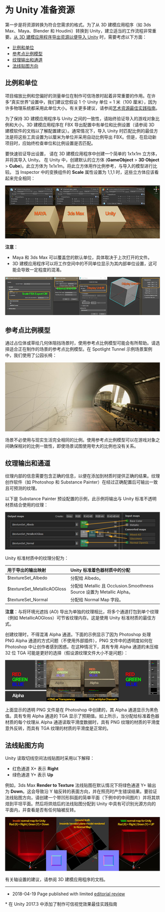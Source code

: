 # 为 Unity 准备资源

第一步是将资源转换为符合您需求的格式。为了从 3D 建模应用程序（如 3ds Max、Maya、Blender 和 Houdini）转换到 Unity，建立适当的工作流程非常重要。[从 3D 建模应用程序导出资源以便导入 Unity](HOWTO-importObject.html) 时，需要考虑以下方面：

* [比例和单位](#scale)
* [参考点比例模型](#scaleModel)
* [纹理输出和通道](#textures)
* [法线贴图方向](#normalMap)

<a name="scale"></a> 
## 比例和单位

项目缩放比例和您偏好的测量单位在制作可信场景时起着非常重要的作用。在许多“真实世界”设置中，我们建议您假设 1 个 Unity 单位 = 1 米（100 厘米），因为许多物理系统都采用此单位大小。有关更多建议，请参阅[艺术资源最佳实践指南](HOWTO-ArtAssetBestPracticeGuide.html)。

为了保持 3D 建模应用程序与 Unity 之间的一致性，请始终验证导入的游戏对象比例和大小。3D 建模应用程序在 FBX 导出配置中有单位和比例设置（请参阅 3D 建模软件的文档以了解配置建议）。通常情况下，导入 Unity 时匹配比例的最佳方法是将这些工具设置为以厘米为单位并采用自动比例导出 FBX。但是，在启动新项目时，应始终检查单位和比例设置是否匹配。

要快速验证导出设置，
请在 3D 建模应用程序中创建一个简单的 1x1x1m 立方体，并将其导入 Unity。
在 Unity 中，创建默认的立方体 (__GameObject__ > __3D Object__ > __Cube__)。此立方体为 1x1x1m。将此立方体用作比例参考，与导入的模型进行比较。
当 Inspector 中的变换组件的 __Scale__ 属性设置为 1,1,1 时，这些立方体应该看起来完全相同：

![从 Maya 和 3ds Max 导入的立方体与 Unity 中创建的立方体之间进行比例比较](../uploads/Main/BelievableVisuals1MeterCubeSample.jpg)

**注意**：

* Maya 和 3ds Max 可以覆盖您的默认单位，具体取决于上次打开的文件。
* 3D 建模应用程序可以将工作空间中的不同单位显示为其内部单位设置，这可能会导致一定程度的混淆。

![3ds Max 中的不同显示和内部单位](../uploads/Main/BelievableVisualsFBXExport.jpg)

<a name="scaleModel"></a> 
## 参考点比例模型

通过占位体或草绘几何体阻挡场景时，使用参考点比例模型可能会有所帮助。请选择适合正在制作的场景的参考点比例模型。在 Spotlight Tunnel 示例场景案例中，我们使用了公园长椅：

![使用长椅作为参考点比例模型](../uploads/Main/BelievableVisualsBlockingOutScale.png)

场景不必使用与现实生活完全相同的比例。使用参考点比例模型可以在游戏对象之间确保相对的比例一致性，即使场景试图使用夸大的比例也没有关系。

<a name="textures"></a> 
## 纹理输出和通道

纹理内部的信息需要包含正确的信息，以便在添加到材质时提供正确的结果。纹理创作软件（如 Photoshop 和 Substance Painter）在经过正确配置后可输出一致且可预测的纹理。

以下是 Substance Painter 预设配置的示例，此示例将输出与 Unity 标准不透明材质结合使用的纹理：

![](../uploads/Main/BelievableVisualsSubstancePainter_OutputTexture.png) 

Unity 标准材质中的纹理分配为：

|**用于导出的输出映射** |**Unity 标准着色器材质中的分配** |
|:---|:---|
|$textureSet_Albedo| 分配给 Albedo。 |
|$textureSet_MetallicAOGloss | 分配给 Metallic 且 Occlusion.Smoothness Source 设置为 Metallic Alpha。 |
|$textureSet_Normal | 分配给 Normal Map 字段。 |

**注意**：与将环境光遮挡 (AO) 导出为单独的纹理相比，将多个通道打包到单个纹理（例如 MetallicAOGloss）可节省纹理内存。这是使用 Unity 标准材质的最佳方式。

创建纹理时，不得混淆 Alpha 通道。下面的示例显示了因为 Photoshop 处理 PNG Alpha 通道的方式问题（不使用外部插件），PNG 文件中的透明度如何在 Photoshop 中让创作者感到困惑。在这种情况下，具有专用 Alpha 通道的未压缩 32 位 TGA 可能是更好的选择（假设源纹理文件大小不是问题）：

![](../uploads/Main/BelievableVisualsTransparentPNG.jpg) 


上面显示的透明 PNG 文件是在 Photoshop 中创建的，其 Alpha 通道显示为黑色值。具有专用 Alpha 通道的 TGA 显示了预期值。如上所示，当分配给标准着色器材质的每个纹理从 Alpha 通道读取平滑度数据时，具有 PNG 纹理的材质的平滑度意外反转，而具有 TGA 纹理的材质的平滑度是正常的。

<a name="normalMap"></a> 
## 法线贴图方向

Unity 读取切线空间法线贴图时采用以下解释：

* 红色通道 X+ 表示 __Right__
* 绿色通道 Y+ 表示 __Up__

例如，3ds Max __Render to Texture__ 法线贴图在默认情况下将绿色通道 Y+ 输出为 __Down__。这会导致沿 Y 轴反转的表面方向，并在照亮时产生错误结果。要验证法线贴图方向，请创建一个带凹形斜面的简单平面（下例中的中间图片）并将其烘焙到平坦平面。然后将烘焙后的法线贴图分配到 Unity 中具有可识别光源方向的平面内，并查看是否有任何轴被反转。

![基于红色和绿色通道输出的无效和有效法线贴图比较](../uploads/Main/BelievableVisualsNormalMaps.jpg)

有关轴设置的建议，请参阅 3D 建模应用程序的文档。

---

* <span class="page-edit">2018-04-19  Page published with limited [editorial review](DocumentationEditorialReview.html)
</span>
* <span class="page-history">在 Unity 2017.3 中添加了制作可信视觉效果最佳实践指南</span>
